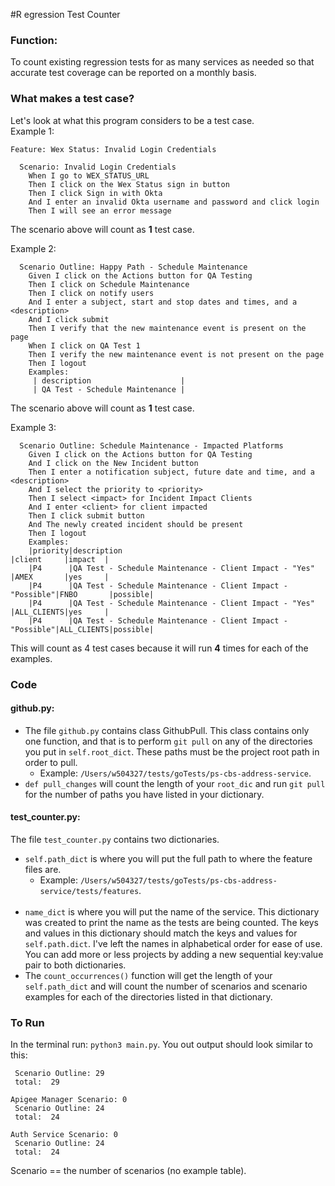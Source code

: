 #R egression Test Counter

### Function:
To count existing regression tests for as many services as needed so that accurate test coverage can be reported on a monthly basis.

### What makes a test case?

Let's look at what this program considers to be a test case.
<br>
Example 1:
```
Feature: Wex Status: Invalid Login Credentials

  Scenario: Invalid Login Credentials
    When I go to WEX_STATUS_URL
    Then I click on the Wex Status sign in button
    Then I click Sign in with Okta
    And I enter an invalid Okta username and password and click login
    Then I will see an error message
```
The scenario above will count as <b>1</b> test case.
<br>

Example 2:
```
  Scenario Outline: Happy Path - Schedule Maintenance
    Given I click on the Actions button for QA Testing
    Then I click on Schedule Maintenance
    Then I click on notify users
    And I enter a subject, start and stop dates and times, and a <description>
    And I click submit
    Then I verify that the new maintenance event is present on the page
    When I click on QA Test 1
    Then I verify the new maintenance event is not present on the page
    Then I logout
    Examples:
     | description                    |
     | QA Test - Schedule Maintenance |
```
The scenario above will count as <b>1</b> test case.


Example 3: 
```
  Scenario Outline: Schedule Maintenance - Impacted Platforms
    Given I click on the Actions button for QA Testing
    And I click on the New Incident button
    Then I enter a notification subject, future date and time, and a <description>
    And I select the priority to <priority>
    Then I select <impact> for Incident Impact Clients
    And I enter <client> for client impacted
    Then I click submit button
    And The newly created incident should be present
    Then I logout
    Examples:
    |priority|description                                                |client     |impact  |
    |P4      |QA Test - Schedule Maintenance - Client Impact - "Yes"     |AMEX       |yes     |
    |P4      |QA Test - Schedule Maintenance - Client Impact - "Possible"|FNBO       |possible|
    |P4      |QA Test - Schedule Maintenance - Client Impact - "Yes"     |ALL_CLIENTS|yes     |
    |P4      |QA Test - Schedule Maintenance - Client Impact - "Possible"|ALL_CLIENTS|possible|
```
This will count as 4 test cases because it will run <b>4</b> times for each of the examples.


### Code
#### github.py:
* The file `github.py` contains class GithubPull. This class contains only one function, and that is to perform `git pull` on any of the directories you put in `self.root_dict`. These paths must be the project root path in order to pull. 
  * Example: `/Users/w504327/tests/goTests/ps-cbs-address-service`.
* `def pull_changes` will count the length of your `root_dic` and run `git pull` for the number of paths you have listed in your dictionary. 


#### test_counter.py:
The file `test_counter.py` contains two dictionaries. 
* `self.path_dict` is where you will put the full path to where the feature files are. <br>
  * Example: `/Users/w504327/tests/goTests/ps-cbs-address-service/tests/features`.
  <br>
* `name_dict` is where you will put the name of the service. This dictionary was created to print the name as the tests are being counted. The keys and values in this dictionary should match the keys and values for `self.path.dict`. I've left the names in alphabetical order for ease of use. You can add more or less projects by adding a new sequential
key:value pair to both dictionaries.
* The `count_occurrences()` function will get the length of your `self.path_dict` and will count the number of scenarios and scenario examples for
each of the directories listed in that dictionary.

### To Run
In the terminal run: `python3 main.py`. You out output should look similar to this:
```Address Service Scenario: 0
 Scenario Outline: 29
 total:  29 

Apigee Manager Scenario: 0
 Scenario Outline: 24
 total:  24 

Auth Service Scenario: 0
 Scenario Outline: 24
 total:  24 
```

Scenario == the number of scenarios (no example table).
